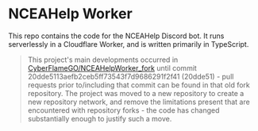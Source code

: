 # NCEAHelp Worker

This repo contains the code for the NCEAHelp Discord bot. It runs serverlessly in a Cloudflare Worker, and is written primarily in TypeScript. 

> This project's main developments occurred in [CyberFlameGO/NCEAHelpWorker_fork](https://github.com/CyberFlameGO/NCEAHelpWorker_fork) until commit 20dde5113aefb2ceb5ff73543f7d9686291f2f41 (20dde51) - pull requests prior to/including that commit can be found in that old fork repository. The project was moved to a new repository to create a new repository network, and remove the limitations present that are encountered with repository forks - the code has changed substantially enough to justify such a move.
